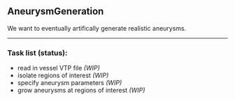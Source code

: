 
## AneurysmGeneration

We want to eventually artifically generate realistic aneurysms. 

------
### Task list (status): 
* read in vessel VTP file  *(WIP)*
* isolate regions of interest *(WIP)*
* specify aneurysm parameters *(WIP)*
* grow aneurysms at regions of interest *(WIP)*